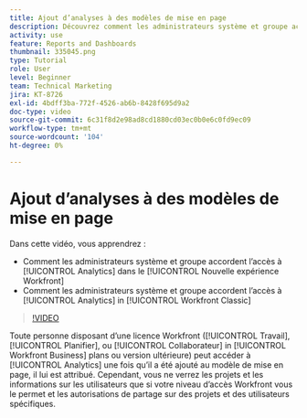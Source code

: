 ```yaml
---
title: Ajout d’analyses à des modèles de mise en page
description: Découvrez comment les administrateurs système et groupe accordent l’accès à Analytics.
activity: use
feature: Reports and Dashboards
thumbnail: 335045.png
type: Tutorial
role: User
level: Beginner
team: Technical Marketing
jira: KT-8726
exl-id: 4bdff3ba-772f-4526-ab6b-8428f695d9a2
doc-type: video
source-git-commit: 6c31f8d2e98ad8cd1880cd03ec0b0e6c0fd9ec09
workflow-type: tm+mt
source-wordcount: '104'
ht-degree: 0%

---
```


# Ajout d’analyses à des modèles de mise en page

Dans cette vidéo, vous apprendrez :

* Comment les administrateurs système et groupe accordent l’accès à [!UICONTROL Analytics] dans le [!UICONTROL Nouvelle expérience Workfront]
* Comment les administrateurs système et groupe accordent l’accès à [!UICONTROL Analytics] in [!UICONTROL Workfront Classic]

>[!VIDEO](https://video.tv.adobe.com/v/335045/?quality=12&learn=on)

Toute personne disposant d’une licence Workfront ([!UICONTROL Travail], [!UICONTROL Planifier], ou [!UICONTROL Collaborateur] in [!UICONTROL Workfront Business] plans ou version ultérieure) peut accéder à [!UICONTROL Analytics] une fois qu’il a été ajouté au modèle de mise en page, il lui est attribué. Cependant, vous ne verrez les projets et les informations sur les utilisateurs que si votre niveau d’accès Workfront vous le permet et les autorisations de partage sur des projets et des utilisateurs spécifiques.
